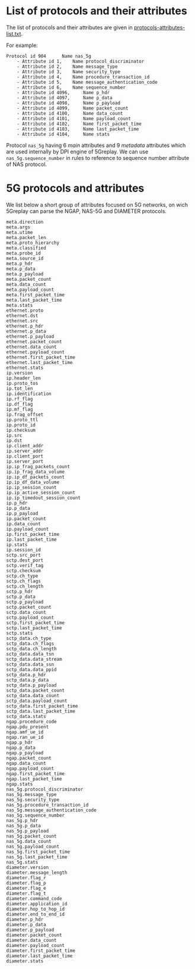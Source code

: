 # List of protocols and their attributes

The list of protocols and their attributes are given in [protocols-attributes-list.txt](protocols-attributes-list.txt).

For example:

```
Protocol id 904 	 Name nas_5g
	- Attribute id 1, 	 Name protocol_discriminator 
	- Attribute id 2, 	 Name message_type 
	- Attribute id 3, 	 Name security_type 
	- Attribute id 4, 	 Name procedure_transaction_id 
	- Attribute id 5, 	 Name message_authentication_code 
	- Attribute id 6, 	 Name sequence_number 
	- Attribute id 4096, 	 Name p_hdr 
	- Attribute id 4097, 	 Name p_data 
	- Attribute id 4098, 	 Name p_payload 
	- Attribute id 4099, 	 Name packet_count 
	- Attribute id 4100, 	 Name data_count 
	- Attribute id 4101, 	 Name payload_count 
	- Attribute id 4102, 	 Name first_packet_time 
	- Attribute id 4103, 	 Name last_packet_time 
	- Attribute id 4104, 	 Name stats 
```

Protocol `nas_5g` having 6 *main* attributes and 9 *metadata* attributes which are used internally by DPI engine of 5Greplay.
We can use `nas_5g.sequence_number` in rules to reference to sequence number attribute of NAS protocol.

# 5G protocols and attributes

We list below a short group of attributes focused on 5G networks, 
on wich 5Greplay can parse the  NGAP, NAS-5G and DIAMETER protocols.



```
meta.direction
meta.args
meta.utime
meta.packet_len
meta.proto_hierarchy
meta.classified
meta.probe_id
meta.source_id
meta.p_hdr
meta.p_data
meta.p_payload
meta.packet_count
meta.data_count
meta.payload_count
meta.first_packet_time
meta.last_packet_time
meta.stats
ethernet.proto
ethernet.dst
ethernet.src
ethernet.p_hdr
ethernet.p_data
ethernet.p_payload
ethernet.packet_count
ethernet.data_count
ethernet.payload_count
ethernet.first_packet_time
ethernet.last_packet_time
ethernet.stats
ip.version
ip.header_len
ip.proto_tos
ip.tot_len
ip.identification
ip.rf_flag
ip.df_flag
ip.mf_flag
ip.frag_offset
ip.proto_ttl
ip.proto_id
ip.checksum
ip.src
ip.dst
ip.client_addr
ip.server_addr
ip.client_port
ip.server_port
ip.ip_frag_packets_count
ip.ip_frag_data_volume
ip.ip_df_packets_count
ip.ip_df_data_volume
ip.ip_session_count
ip.ip_active_session_count
ip.ip_timedout_session_count
ip.p_hdr
ip.p_data
ip.p_payload
ip.packet_count
ip.data_count
ip.payload_count
ip.first_packet_time
ip.last_packet_time
ip.stats
ip.session_id
sctp.src_port
sctp.dest_port
sctp.verif_tag
sctp.checksum
sctp.ch_type
sctp.ch_flags
sctp.ch_length
sctp.p_hdr
sctp.p_data
sctp.p_payload
sctp.packet_count
sctp.data_count
sctp.payload_count
sctp.first_packet_time
sctp.last_packet_time
sctp.stats
sctp_data.ch_type
sctp_data.ch_flags
sctp_data.ch_length
sctp_data.data_tsn
sctp_data.data_stream
sctp_data.data_ssn
sctp_data.data_ppid
sctp_data.p_hdr
sctp_data.p_data
sctp_data.p_payload
sctp_data.packet_count
sctp_data.data_count
sctp_data.payload_count
sctp_data.first_packet_time
sctp_data.last_packet_time
sctp_data.stats
ngap.procedure_code
ngap.pdu_present
ngap.amf_ue_id
ngap.ran_ue_id
ngap.p_hdr
ngap.p_data
ngap.p_payload
ngap.packet_count
ngap.data_count
ngap.payload_count
ngap.first_packet_time
ngap.last_packet_time
ngap.stats
nas_5g.protocol_discriminator
nas_5g.message_type
nas_5g.security_type
nas_5g.procedure_transaction_id
nas_5g.message_authentication_code
nas_5g.sequence_number
nas_5g.p_hdr
nas_5g.p_data
nas_5g.p_payload
nas_5g.packet_count
nas_5g.data_count
nas_5g.payload_count
nas_5g.first_packet_time
nas_5g.last_packet_time
nas_5g.stats
diameter.version
diameter.message_length
diameter.flag_r
diameter.flag_p
diameter.flag_e
diameter.flag_t
diameter.command_code
diameter.application_id
diameter.hop_to_hop_id
diameter.end_to_end_id
diameter.p_hdr
diameter.p_data
diameter.p_payload
diameter.packet_count
diameter.data_count
diameter.payload_count
diameter.first_packet_time
diameter.last_packet_time
diameter.stats
```

